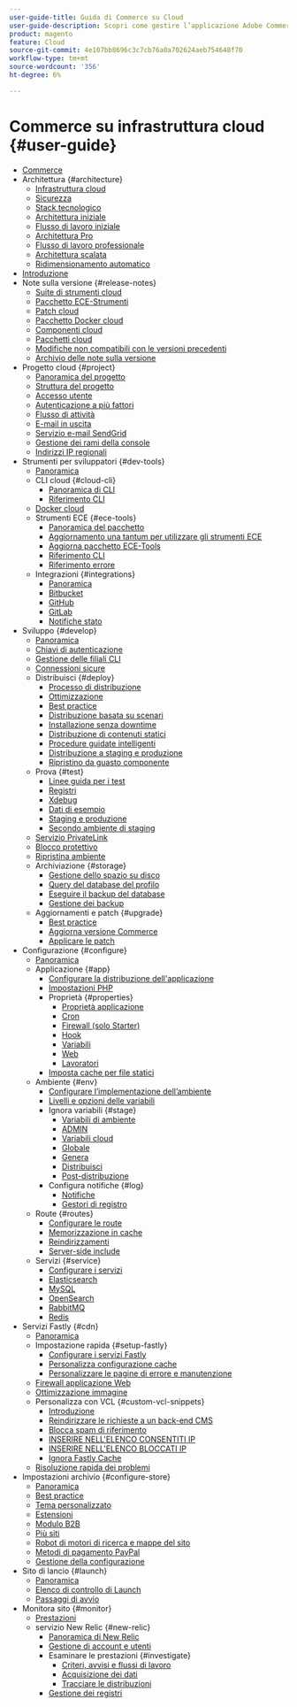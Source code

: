 ```yaml
---
user-guide-title: Guida di Commerce su Cloud
user-guide-description: Scopri come gestire l’applicazione Adobe Commerce sull’infrastruttura cloud.
product: magento
feature: Cloud
source-git-commit: 4e107bb8696c3c7cb76a0a702624aeb754648f70
workflow-type: tm+mt
source-wordcount: '356'
ht-degree: 6%

---
```



# Commerce su infrastruttura cloud {#user-guide}

+ [Commerce](overview.md)
+ Architettura {#architecture}
   + [Infrastruttura cloud](architecture/cloud-architecture.md)
   + [Sicurezza](architecture/security.md)
   + [Stack tecnologico](architecture/tech-stack.md)
   + [Architettura iniziale](architecture/starter-architecture.md)
   + [Flusso di lavoro iniziale](architecture/starter-develop-deploy-workflow.md)
   + [Architettura Pro](architecture/pro-architecture.md)
   + [Flusso di lavoro professionale](architecture/pro-develop-deploy-workflow.md)
   + [Architettura scalata](architecture/scaled-architecture.md)
   + [Ridimensionamento automatico](architecture/autoscaling.md)
+ [Introduzione](https://experienceleague.adobe.com/docs/commerce-on-cloud/start/overview.html)
+ Note sulla versione {#release-notes}
   + [Suite di strumenti cloud](release-notes/cloud-tools-suite.md)
   + [Pacchetto ECE-Strumenti](release-notes/ece-tools-package.md)
   + [Patch cloud](release-notes/cloud-patches.md)
   + [Pacchetto Docker cloud](release-notes/cloud-docker.md)
   + [Componenti cloud](release-notes/cloud-components.md)
   + [Pacchetti cloud](release-notes/cloud-packages.md)
   + [Modifiche non compatibili con le versioni precedenti](release-notes/backward-incompatible-changes.md)
   + [Archivio delle note sulla versione](release-notes/cloud-release-archive.md)
+ Progetto cloud {#project}
   + [Panoramica del progetto](project/overview.md)
   + [Struttura del progetto](project/file-structure.md)
   + [Accesso utente](project/user-access.md)
   + [Autenticazione a più fattori](project/multi-factor-authentication.md)
   + [Flusso di attività](project/activity-stream.md)
   + [E-mail in uscita](project/outgoing-emails.md)
   + [Servizio e-mail SendGrid](project/sendgrid.md)
   + [Gestione dei rami della console](project/console-branches.md)
   + [Indirizzi IP regionali](project/regional-ip-addresses.md)
+ Strumenti per sviluppatori {#dev-tools}
   + [Panoramica](dev-tools/overview.md)
   + CLI cloud {#cloud-cli}
      + [Panoramica di CLI](dev-tools/cloud-cli-overview.md)
      + [Riferimento CLI](dev-tools/cloud-cli-reference.md)
   + [Docker cloud](dev-tools/cloud-docker.md)
   + Strumenti ECE {#ece-tools}
      + [Panoramica del pacchetto](dev-tools/package-overview.md)
      + [Aggiornamento una tantum per utilizzare gli strumenti ECE](dev-tools/install-package.md)
      + [Aggiorna pacchetto ECE-Tools](dev-tools/update-package.md)
      + [Riferimento CLI](dev-tools/ece-tools-cli-reference.md)
      + [Riferimento errore](dev-tools/error-reference.md)
   + Integrazioni {#integrations}
      + [Panoramica](integrations/overview.md)
      + [Bitbucket](integrations/bitbucket.md)
      + [GitHub](integrations/github.md)
      + [GitLab](integrations/gitlab.md)
      + [Notifiche stato](integrations/health-notifications.md)
+ Sviluppo {#develop}
   + [Panoramica](development/overview.md)
   + [Chiavi di autenticazione](development/authentication-keys.md)
   + [Gestione delle filiali CLI](development/cli-branches.md)
   + [Connessioni sicure](development/secure-connections.md)
   + Distribuisci {#deploy}
      + [Processo di distribuzione](deploy/process.md)
      + [Ottimizzazione](deploy/optimization.md)
      + [Best practice](deploy/best-practices.md)
      + [Distribuzione basata su scenari](deploy/scenario-based.md)
      + [Installazione senza downtime](deploy/reduce-downtime.md)
      + [Distribuzione di contenuti statici](deploy/static-content.md)
      + [Procedure guidate intelligenti](deploy/smart-wizards.md)
      + [Distribuzione a staging e produzione](deploy/staging-production.md)
      + [Ripristino da guasto componente](deploy/recover-failed-deployment.md)
   + Prova {#test}
      + [Linee guida per i test](test/guidance.md)
      + [Registri](test/log-locations.md)
      + [Xdebug](test/debug.md)
      + [Dati di esempio](test/sample-data.md)
      + [Staging e produzione](test/staging-and-production.md)
      + [Secondo ambiente di staging](test/second-staging.md)
   + [Servizio PrivateLink](development/privatelink-service.md)
   + [Blocco protettivo](development/protective-block.md)
   + [Ripristina ambiente](development/restore-environment.md)
   + Archiviazione {#storage}
      + [Gestione dello spazio su disco](storage/manage-disk-space.md)
      + [Query del database del profilo](storage/profile-database-queries.md)
      + [Eseguire il backup del database](storage/database-dump.md)
      + [Gestione dei backup](storage/snapshots.md)
   + Aggiornamenti e patch {#upgrade}
      + [Best practice](development/best-practices.md)
      + [Aggiorna versione Commerce](development/commerce-version.md)
      + [Applicare le patch](development/apply-patches.md)
+ Configurazione {#configure}
   + [Panoramica](environment/overview.md)
   + Applicazione {#app}
      + [Configurare la distribuzione dell&#39;applicazione](application/configure-app-yaml.md)
      + [Impostazioni PHP](application/php-settings.md)
      + Proprietà {#properties}
         + [Proprietà applicazione](application/properties.md)
         + [Cron](application/crons-property.md)
         + [Firewall (solo Starter)](application/firewall-property.md)
         + [Hook](application/hooks-property.md)
         + [Variabili](application/variables-property.md)
         + [Web](application/web-property.md)
         + [Lavoratori](application/workers-property.md)
      + [Imposta cache per file statici](application/set-cache.md)
   + Ambiente {#env}
      + [Configurare l’implementazione dell’ambiente](environment/configure-env-yaml.md)
      + [Livelli e opzioni delle variabili](environment/variable-levels.md)
      + Ignora variabili {#stage}
         + [Variabili di ambiente](environment/variables-intro.md)
         + [ADMIN](environment/variables-admin.md)
         + [Variabili cloud](environment/variables-cloud.md)
         + [Globale](environment/variables-global.md)
         + [Genera](environment/variables-build.md)
         + [Distribuisci](environment/variables-deploy.md)
         + [Post-distribuzione](environment/variables-post-deploy.md)
      + Configura notifiche {#log}
         + [Notifiche](environment/set-up-notifications.md)
         + [Gestori di registro](environment/log-handlers.md)
   + Route {#routes}
      + [Configurare le route](routes/routes-yaml.md)
      + [Memorizzazione in cache](routes/caching.md)
      + [Reindirizzamenti](routes/redirects.md)
      + [Server-side include](routes/server-side-includes.md)
   + Servizi {#service}
      + [Configurare i servizi](services/services-yaml.md)
      + [Elasticsearch](services/elasticsearch.md)
      + [MySQL](services/mysql.md)
      + [OpenSearch](services/opensearch.md)
      + [RabbitMQ](services/rabbitmq.md)
      + [Redis](services/redis.md)
+ Servizi Fastly {#cdn}
   + [Panoramica](cdn/fastly.md)
   + Impostazione rapida {#setup-fastly}
      + [Configurare i servizi Fastly](cdn/fastly-configuration.md)
      + [Personalizza configurazione cache](cdn/fastly-custom-cache-configuration.md)
      + [Personalizzare le pagine di errore e manutenzione](cdn/fastly-custom-response.md)
   + [Firewall applicazione Web](cdn/fastly-waf-service.md)
   + [Ottimizzazione immagine](cdn/fastly-image-optimization.md)
   + Personalizza con VCL {#custom-vcl-snippets}
      + [Introduzione](cdn/fastly-vcl-custom-snippets.md)
      + [Reindirizzare le richieste a un back-end CMS](cdn/fastly-vcl-wordpress.md)
      + [Blocca spam di riferimento](cdn/fastly-vcl-badreferer.md)
      + [INSERIRE NELL&#39;ELENCO CONSENTITI IP](cdn/fastly-vcl-allowlist.md)
      + [INSERIRE NELL&#39;ELENCO BLOCCATI IP](cdn/fastly-vcl-blocking.md)
      + [Ignora Fastly Cache](cdn/fastly-vcl-bypass-to-origin.md)
   + [Risoluzione rapida dei problemi](cdn/fastly-troubleshooting.md)
+ Impostazioni archivio {#configure-store}
   + [Panoramica](store/overview.md)
   + [Best practice](store/best-practices.md)
   + [Tema personalizzato](store/custom-theme.md)
   + [Estensioni](store/extensions.md)
   + [Modulo B2B](store/b2b-module.md)
   + [Più siti](store/multiple-sites.md)
   + [Robot di motori di ricerca e mappe del sito](store/robots-sitemap.md)
   + [Metodi di pagamento PayPal](store/paypal.md)
   + [Gestione della configurazione](store/store-settings.md)
+ Sito di lancio {#launch}
   + [Panoramica](launch/overview.md)
   + [Elenco di controllo di Launch](launch/checklist.md)
   + [Passaggi di avvio](launch/steps.md)
+ Monitora sito {#monitor}
   + [Prestazioni](monitor/performance.md)
   + servizio New Relic {#new-relic}
      + [Panoramica di New Relic](monitor/new-relic-service.md)
      + [Gestione di account e utenti](monitor/account-management.md)
      + Esaminare le prestazioni {#investigate}
         + [Criteri, avvisi e flussi di lavoro](monitor/investigate-performance.md)
         + [Acquisizione dei dati](monitor/ingest-data.md)
         + [Tracciare le distribuzioni](monitor/track-deployments.md)
      + [Gestione dei registri](monitor/log-management.md)

